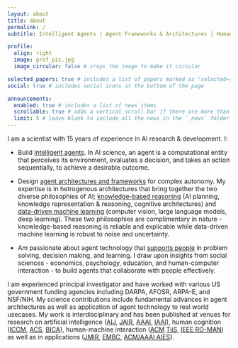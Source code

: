 ```yaml
---
layout: about
title: about
permalink: /
subtitle: Intelligent Agents | Agent Frameworks & Architectures | Human Cognition

profile:
  align: right
  image: prof_pic.jpg
  image_circular: false # crops the image to make it circular

selected_papers: true # includes a list of papers marked as "selected={true}"
social: true # includes social icons at the bottom of the page

announcements:
  enabled: true # includes a list of news items
  scrollable: true # adds a vertical scroll bar if there are more than 3 news items
  limit: 5 # leave blank to include all the news in the `_news` folder
---
```


I am a scientist with 15 years of experience in AI research & development.  I:  

* Build [intelligent agents](https://people.eecs.berkeley.edu/~russell/aima1e/chapter02.pdf). In AI science, an agent is a computational entity that perceives its environment, evaluates a decision, and takes an action sequentially, to achieve a desirable outcome. 

* Design [agent architectures and frameworks](https://en.wikipedia.org/wiki/Agent_architecture) for complex autonomy.  My expertise is in hetrogenous architectures that bring together the two diverse philosophies of AI; [knowledge-based reasoning](https://en.wikipedia.org/wiki/Knowledge-based_systems) (AI planning, knowledge representation & reasoning, cognitive architectures) and [data-driven machine learning](https://en.wikipedia.org/wiki/Machine_learning) (computer vision, large language models, deep learning). These two philosophies are complimentary in nature - knowledge-based reasoning is reliable and explicable while data-driven machine learning is robust to noise and uncertainty. 

* Am passionate about agent technology that [supports people](https://arxiv.org/abs/1901.05406) in problem solving, decision making, and learning. I draw upon insights from social sciences - economics, psychology, education, and human-computer interaction - to build agents that collaborate with people effectively. 

I am experienced principal investigator and have worked with various US government funding agencies including DARPA, AFOSR, ARPA-E, and NSF/NIH. My science contributions include fundamental advances in agent architectures as well as application of agent technology to real world usecases. My work is interdisciplinary and has been published at venues for research on artificial intelligence ([AIJ](https://www.sciencedirect.com/science/article/abs/pii/S0004370224000973), [JAIR](https://www.jair.org/index.php/jair/article/view/11352), [AAAI](https://www.aaai.org/ocs/index.php/AAAI/AAAI14/paper/viewFile/8630/8446), [IAAI](https://www.aaai.org/ocs/index.php/IAAI/IAAI17/paper/viewPaper/14963)), human cognition ([ICCM](https://iccm-conference.github.io/), [ACS](http://cogsys.org/journal/volume2/article-2-9.pdf), [BICA](https://www.sciencedirect.com/science/article/pii/S2212683X14000164)), human-machine interaction ([ACM](https://dl.acm.org/doi/abs/10.1145/3375790) [TiiS](https://dl.acm.org/doi/abs/10.1145/3366501), [IEEE RO-MAN](https://ieeexplore.ieee.org/document/9515448)) as well as in applications ([JMIR](https://www.jmir.org/2017/11/e397/), [EMBC](https://ieeexplore.ieee.org/abstract/document/7591428), [ACM/AAAI AIES](https://dl.acm.org/doi/abs/10.1145/3306618.3314271)). 
